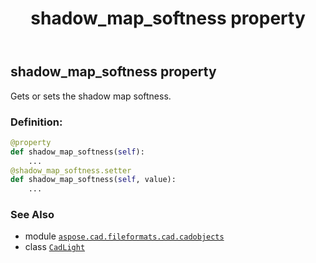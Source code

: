 ﻿---
title: shadow_map_softness property
second_title: Aspose.CAD for Python via .NET API References
description: 
type: docs
weight: 550
url: /python-net/aspose.cad.fileformats.cad.cadobjects/cadlight/shadow_map_softness/
is_root: false
---

## shadow_map_softness property


Gets or sets the shadow map softness.
### Definition:
```python
@property
def shadow_map_softness(self):
    ...
@shadow_map_softness.setter
def shadow_map_softness(self, value):
    ...
```

### See Also
* module [`aspose.cad.fileformats.cad.cadobjects`](../../)
* class [`CadLight`](/cad/python-net/aspose.cad.fileformats.cad.cadobjects/cadlight)
